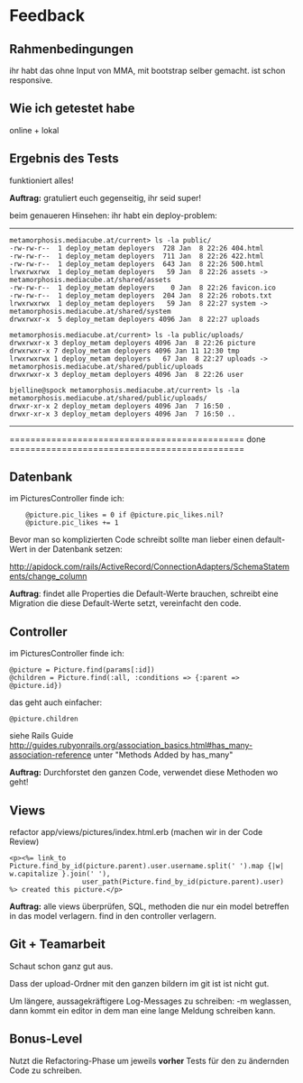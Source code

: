 Feedback
========


Rahmenbedingungen
------------------

ihr habt das ohne Input von MMA, mit bootstrap selber gemacht.
ist schon responsive.


Wie ich getestet habe
---------------

online + lokal


Ergebnis des Tests
--------------

funktioniert alles!

**Auftrag:** gratuliert euch gegenseitig, ihr seid super!

beim genaueren Hinsehen: ihr habt ein deploy-problem:

----

    metamorphosis.mediacube.at/current> ls -la public/
    -rw-rw-r--  1 deploy_metam deployers  728 Jan  8 22:26 404.html
    -rw-rw-r--  1 deploy_metam deployers  711 Jan  8 22:26 422.html
    -rw-rw-r--  1 deploy_metam deployers  643 Jan  8 22:26 500.html
    lrwxrwxrwx  1 deploy_metam deployers   59 Jan  8 22:26 assets -> metamorphosis.mediacube.at/shared/assets
    -rw-rw-r--  1 deploy_metam deployers    0 Jan  8 22:26 favicon.ico
    -rw-rw-r--  1 deploy_metam deployers  204 Jan  8 22:26 robots.txt
    lrwxrwxrwx  1 deploy_metam deployers   59 Jan  8 22:27 system -> metamorphosis.mediacube.at/shared/system
    drwxrwxr-x  5 deploy_metam deployers 4096 Jan  8 22:27 uploads

    metamorphosis.mediacube.at/current> ls -la public/uploads/
    drwxrwxr-x 3 deploy_metam deployers 4096 Jan  8 22:26 picture
    drwxrwxr-x 7 deploy_metam deployers 4096 Jan 11 12:30 tmp
    lrwxrwxrwx 1 deploy_metam deployers   67 Jan  8 22:27 uploads -> metamorphosis.mediacube.at/shared/public/uploads
    drwxrwxr-x 3 deploy_metam deployers 4096 Jan  8 22:26 user

    bjelline@spock metamorphosis.mediacube.at/current> ls -la metamorphosis.mediacube.at/shared/public/uploads/
    drwxr-xr-x 2 deploy_metam deployers 4096 Jan  7 16:50 .
    drwxr-xr-x 3 deploy_metam deployers 4096 Jan  7 16:50 ..

----
============================================= done =============================================

Datenbank
---------

im PicturesController finde ich:

        @picture.pic_likes = 0 if @picture.pic_likes.nil?
        @picture.pic_likes += 1

Bevor man so komplizierten Code schreibt sollte
man lieber einen default-Wert in der Datenbank setzen:

http://apidock.com/rails/ActiveRecord/ConnectionAdapters/SchemaStatements/change_column


**Auftrag**: findet alle Properties die Default-Werte brauchen,
schreibt eine Migration die diese Default-Werte setzt, vereinfacht
den code.


Controller
---------

im PicturesController finde ich:

    @picture = Picture.find(params[:id])
    @children = Picture.find(:all, :conditions => {:parent => @picture.id})

das geht auch einfacher:

    @picture.children

siehe Rails Guide 
http://guides.rubyonrails.org/association_basics.html#has_many-association-reference
unter "Methods Added by has_many"


**Auftrag:** Durchforstet den ganzen Code, verwendet diese Methoden wo geht!


Views
------

refactor app/views/pictures/index.html.erb (machen wir in der Code Review)

    <p><%= link_to Picture.find_by_id(picture.parent).user.username.split(' ').map {|w| w.capitalize }.join(' '),
                      user_path(Picture.find_by_id(picture.parent).user)  %> created this picture.</p>

**Auftrag:** alle views überprüfen, SQL, methoden die nur ein model betreffen 
in das model verlagern. find in den controller verlagern.


Git + Teamarbeit
---------------

Schaut schon ganz gut aus.

Dass der upload-Ordner mit den ganzen bildern im git
ist ist nicht gut.

Um längere, aussagekräftigere Log-Messages
zu schreiben: 
-m weglassen, dann kommt ein editor in dem man
eine lange Meldung schreiben kann.

Bonus-Level
-----------

Nutzt die Refactoring-Phase um jeweils **vorher** Tests
für den zu ändernden Code zu schreiben.


